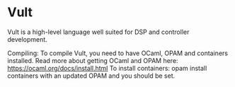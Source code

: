 Vult
====

Vult is a high-level language well suited for DSP and controller development.

Compiling:
To compile Vult, you need to have OCaml, OPAM and containers installed. 
Read more about getting OCaml and OPAM here: https://ocaml.org/docs/install.html
To install containers:
	opam install containers
with an updated OPAM and you should be set.
